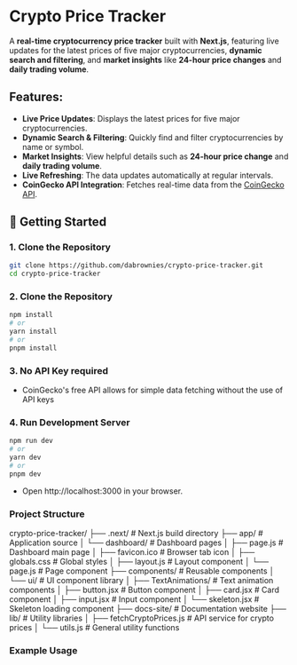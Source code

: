 # Crypto Price Tracker

A **real-time cryptocurrency price tracker** built with **Next.js**, featuring live updates for the latest prices of five major cryptocurrencies, **dynamic search and filtering**, and **market insights** like **24-hour price changes** and **daily trading volume**.

## Features:
- **Live Price Updates**: Displays the latest prices for five major cryptocurrencies.
- **Dynamic Search & Filtering**: Quickly find and filter cryptocurrencies by name or symbol.
- **Market Insights**: View helpful details such as **24-hour price change** and **daily trading volume**.
- **Live Refreshing**: The data updates automatically at regular intervals.
-  **CoinGecko API Integration**: Fetches real-time data from the [CoinGecko API](https://www.coingecko.com/en/api).

## 🚀 Getting Started

### 1. Clone the Repository
```bash
git clone https://github.com/dabrownies/crypto-price-tracker.git
cd crypto-price-tracker
```
### 2. Clone the Repository
```bash
npm install
# or
yarn install
# or
pnpm install
```

### 3. No API Key required
- CoinGecko's free API allows for simple data fetching without the use of API keys

### 4. Run Development Server
```bash
npm run dev
# or
yarn dev
# or
pnpm dev
```
- Open http://localhost:3000 in your browser.


### Project Structure
crypto-price-tracker/
├── .next/                  # Next.js build directory
├── app/                    # Application source
│   └── dashboard/          # Dashboard pages
│       ├── page.js         # Dashboard main page
│       ├── favicon.ico     # Browser tab icon
│       ├── globals.css     # Global styles
│       ├── layout.js       # Layout component
│       └── page.js         # Page component
├── components/             # Reusable components
│   └── ui/                 # UI component library
│       ├── TextAnimations/ # Text animation components
│       ├── button.jsx      # Button component
│       ├── card.jsx        # Card component
│       ├── input.jsx       # Input component
│       └── skeleton.jsx    # Skeleton loading component
├── docs-site/              # Documentation website
├── lib/                    # Utility libraries
│   ├── fetchCryptoPrices.js # API service for crypto prices
│   └── utils.js            # General utility functions


### Example Usage








